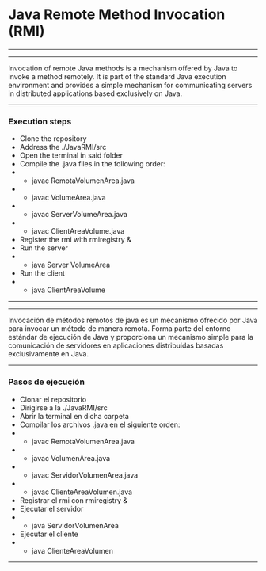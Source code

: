 # Java Remote Method Invocation (RMI)
*** 
***
Invocation of remote Java methods is a mechanism offered by Java to invoke a method remotely. It is part of the standard Java execution environment and provides a simple mechanism for communicating servers in distributed applications based exclusively on Java.
***
### Execution steps
* Clone the repository
* Address the ./JavaRMI/src
* Open the terminal in said folder
* Compile the .java files in the following order:
* * javac RemotaVolumenArea.java
* * javac VolumeArea.java
* * javac ServerVolumeArea.java
* * javac ClientAreaVolume.java
* Register the rmi with rmiregistry &
* Run the server
* * java Server VolumeArea
* Run the client
* * java ClientAreaVolume
***
***
Invocación de métodos remotos de java es un mecanismo ofrecido por Java para invocar un método de manera remota. Forma parte del entorno estándar de ejecución de Java y proporciona un mecanismo simple para la comunicación de servidores en aplicaciones distribuidas basadas exclusivamente en Java.  
*** 
### Pasos de ejecuçión
* Clonar el repositorio
* Dirigirse a la ./JavaRMI/src
* Abrir la terminal en dicha carpeta
* Compilar los archivos .java en el siguiente orden:
* * javac  RemotaVolumenArea.java
* * javac VolumenArea.java
* * javac ServidorVolumenArea.java
* * javac ClienteAreaVolumen.java
* Registrar el rmi con rmiregistry &
* Ejecutar el servidor 
* * java ServidorVolumenArea
* Ejecutar el cliente 
* * java ClienteAreaVolumen
***
